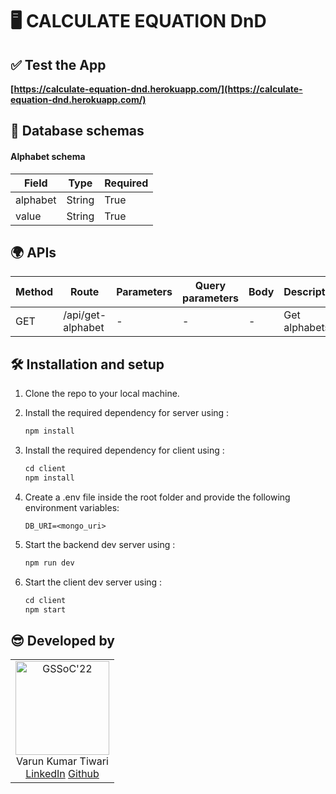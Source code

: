 # 🖥️ CALCULATE EQUATION DnD

## ✅ Test the App

**[https://calculate-equation-dnd.herokuapp.com/](https://calculate-equation-dnd.herokuapp.com/)**

## 💾 Database schemas

#### Alphabet schema

| **Field** | **Type** | **Required** |
| --------- | -------- | ------------ |
| alphabet  | String   | True         |
| value     | String   | True         |

## 🌍 APIs

| Method | Route             | Parameters | Query parameters | Body | Description   |
| ------ | ----------------- | ---------- | ---------------- | ---- | ------------- |
| GET    | /api/get-alphabet | -          | -                | -    | Get alphabets |

## 🛠 Installation and setup

1. Clone the repo to your local machine.
2. Install the required dependency for server using :

   ```javascript
   npm install
   ```

3. Install the required dependency for client using :

   ```javascript
   cd client
   npm install
   ```

4. Create a .env file inside the root folder and provide the following environment variables:

   ```env
   DB_URI=<mongo_uri>
   ```

5. Start the backend dev server using :

   ```javascript
   npm run dev

   ```

6. Start the client dev server using :

   ```javascript
   cd client
   npm start
   ```

## 😎 Developed by

<table>
  <tr>
    <td align="center">
      <img src="https://avatars.githubusercontent.com/u/83509023?v=4" width="150px" alt="GSSoC'22" />
      <br/>
      Varun Kumar Tiwari
      <br/>
      <a href="https://www.linkedin.com/in/varun-tiwari-454591178/">LinkedIn</a>
      <a href="https://github.com/varunKT001">Github</a>
    </td> 
  </tr>
</table>
